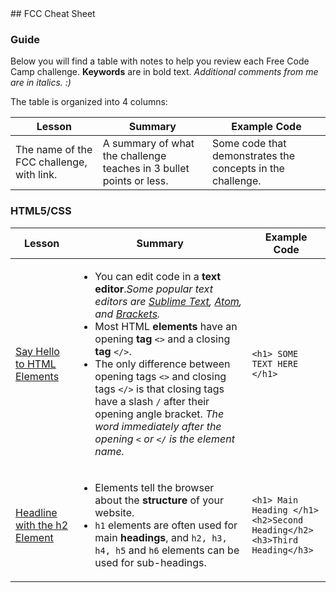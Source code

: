 <link rel="stylesheet" href="main.css"></link>
## FCC Cheat Sheet

### Guide
Below you will find a table with notes to help you review each Free Code Camp challenge. **Keywords** are in bold text. *Additional comments from me are in italics. :)*
<!-- <ul><li><li><li></ul> -->

The table is organized into 4 columns:

| Lesson | Summary | Example Code |
|--- | ---| ----|
|The name of the FCC challenge, with link. | A summary of what the challenge teaches in 3 bullet points or less. | Some code that demonstrates the concepts in the challenge. |

### HTML5/CSS
| Lesson | Summary | Example Code |
|--- | ---| ----|
| [Say Hello to HTML Elements](https://www.freecodecamp.com/challenges/say-hello-to-html-elements) | <ul><li>You can edit code in a **text editor**.*Some popular text editors are [Sublime Text](http://www.sublimetext.com), [Atom](https://atom.io), and [Brackets](http://brackets.io).*<li>Most HTML **elements** have an opening **tag** `<>` and a closing **tag** `</>`. <li>The only difference between opening tags `<>` and closing tags  `</>` is that closing tags have a slash `/` after their opening angle bracket. *The word immediately after the opening `<` or `</` is the element name.*</ul> | `<h1> SOME TEXT HERE </h1> ` |
|[Headline with the h2 Element](https://www.freecodecamp.com/challenges/headline-with-the-h2-element) | <ul><li>Elements tell the browser about the **structure** of your website.<li>`h1` elements are often used for main **headings**, and `h2, h3, h4, h5` and `h6` elements can be used for sub-headings. </ul> | `<h1> Main Heading </h1>`<br>`<h2>Second Heading</h2>`<br>`<h3>Third Heading</h3>`|
